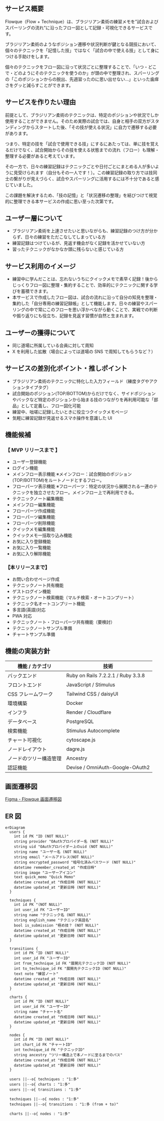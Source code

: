## サービス概要

Flowque（Flow + Technique）は、ブラジリアン柔術の練習メモを”試合およびスパーリングの流れ”に沿ったフロー図として記録・可視化できるサービスです。

ブラジリアン柔術のようなポジション遷移や状況判断が鍵となる競技において、個々のテクニックを「記憶した技」ではなく「試合の中で使える技」として身につける手助けをします。

個々のテクニックをフロー図に沿って状況ごとに整理することで、「いつ・どこで・どのようにそのテクニックを使うのか」が頭の中で整理され、スパーリングの「このポジションからの脱出、先週習ったのに思い出せない…」といった歯痒さをグッと減らすことができます。

## サービスを作りたい理由

前提として、ブラジリアン柔術のテクニックは、特定のポジションや状況でしか使用することができません。そのため実際の試合では、自身と相手の双方がスタンディングからスタートした後、「その技が使える状況」に自力で遷移する必要があります。

つまり、特定の技を「試合で使用できる技」にするにあたっては、単に技を覚えるだけでなく、試合開始からその技を使える状態までの流れ（フロー）も理解・整理する必要があると考えています。

その一方で、日々の練習記録はテクニックごとや日付ごとにまとめる人が多いように見受けられます（自分もその一人です！）。この練習記録の取り方では技同士の繋がりが見えづらく、試合やスパーリングに活用するには不十分であると感じていました。

この課題を解決するため、「技の記憶」と「状況遷移の整理」を結びつけて視覚的に整理できる本サービスの作成に思い至った次第です。

## ユーザー層について

- ブラジリアン柔術を上達させたいと思いながらも、練習記録のつけ方が分からず、日々の練習をただこなしてしまっている方
- 練習記録はつけているが、見返す機会がなく記録を活かせていない方
- 習ったテクニックがなかなか頭に残らないと感じている方

## サービス利用のイメージ

- 練習中に学んだことは、忘れないうちにクイックメモで素早く記録！後からじっくりフロー図に整理・集約することで、効率的にテクニックに関する学びを蓄積できます。
- 本サービスで作成したフロー図は、試合の流れに沿って自分の知見を整理・集約した「自分専用の練習記録帳」として機能します。日々の練習やスパーリングの中で常にこのフローを思い浮かべながら動くことで、実戦での判断や振り返りにも役立ち、記録を見返す習慣が自然と生まれます。

## ユーザーの獲得について

- 同じ道場に所属している会員に対して周知
- X を利用した拡散（場合によっては道場の SNS で周知してもらうなど？）

## サービスの差別化ポイント・推しポイント

- ブラジリアン柔術のテクニックに特化した入力フィールド（練度タグやアクションタイプタグ）
- 試合開始のポジション(TOP/BOTTOM)からだけでなく、サイドポジションやバックなど特定のポジションから始まる技のつながりを再利用可能な「部品」として定義し、フロー図化可能
- 練習中、咄嗟に記録したいときに役立つクイックメモページ
- 気軽に練習記録が見返せるスマホ操作を意識した UI

## 機能候補

### 【 MVP リリースまで 】

- ユーザー登録機能
- ログイン機能
- メインフロー表示機能 ※メインフロー：試合開始のポジション(TOP/BOTTOM)をルートノードとするフロー。
- フローパーツ表示機能 ※フローパーツ：特定の状況から展開される一連のテクニックを独立させたフロー。メインフロー上で再利用できる。
- テクニックノート編集機能
- メインフロー編集機能
- フローパーツ作成機能
- フローパーツ編集機能
- フローパーツ削除機能
- クイックメモ編集機能
- クイックメモ一括取り込み機能
- お気に入り登録機能
- お気に入り一覧機能
- お気に入り解除機能

### 【本リリースまで】

- お問い合わせページ作成
- テクニックノート共有機能
- ゲストログイン機能
- テクニックノート検索機能（マルチ検索・オートコンプリート）
- テクニック名オートコンプリート機能
- 多言語(英語)対応
- PWA 対応
- テクニックノート・フローパーツ共有機能（要検討）
- テクニックノートサンプル準備
- チャートサンプル準備

## 機能の実装方針

| 機能 / カテゴリ        | 技術                               |
| ---------------------- | ---------------------------------- |
| バックエンド           | Ruby on Rails 7.2.2.1 / Ruby 3.3.8 |
| フロントエンド         | JavaScript / Stimulus              |
| CSS フレームワーク     | Tailwind CSS / daisyUI             |
| 環境構築               | Docker                             |
| インフラ               | Render / Cloudflare                |
| データベース           | PostgreSQL                         |
| 検索機能               | Stimulus Autocomplete              |
| チャート可視化         | cytoscape.js                       |
| ノードレイアウト       | dagre.js                           |
| ノードのツリー構造管理 | Ancestry                           |
| 認証機能               | Devise / OmniAuth-Google-OAuth2    |

## 画面遷移図

[Figma - Flowque 画面遷移図](https://www.figma.com/design/50XTJ2AdMyuF8x4kjTbcvT/Flowque)

## ER 図
```mermaid
erDiagram
  users {
    int id PK "ID (NOT NULL)"
    string provider "OAuthプロバイダー名 (NOT NULL)"
    string uid "OAuthプロバイダー上のuid (NOT NULL)"
    string name "ユーザー名 (NOT NULL)"
    string email "メールアドレス(NOT NULL)"
    string encrypted_password "暗号化済みパスワード (NOT NULL)"
    datetime remember_created_at "作成日時"
    string image "ユーザーアイコン"
    text quick_memo "Quick Memo"
    datetime created_at "作成日時 (NOT NULL)"
    datetime updated_at "更新日時 (NOT NULL)"
  }

  techniques {
    int id PK "(NOT NULL)"
    int user_id FK "ユーザーID"
    string name "テクニック名 (NOT NULL)"
    string english_name "テクニック英語名"
    bool is_submission "極め技？ (NOT NULL)"
    datetime created_at "作成日時 (NOT NULL)"
    datetime updated_at "更新日時 (NOT NULL)"
  }

  transitions {
    int id PK "ID (NOT NULL)"
    int user_id FK "ユーザーID"
    int from_technique_id FK "展開元テクニックID (NOT NULL)"
    int to_technique_id FK "展開先テクニックID (NOT NULL)"
    text note "練習ノート"
    datetime created_at "作成日時 (NOT NULL)"
    datetime updated_at "更新日時 (NOT NULL)"
  }

  charts {
    int id PK "ID (NOT NULL)"
    int user_id FK "ユーザーID"
    string name "チャート名"
    datetime created_at "作成日時 (NOT NULL)"
    datetime updated_at "更新日時 (NOT NULL)"
  }

  nodes {
    int id PK "ID (NOT NULL)"
    int chart_id FK "チャートID"
    int technique_id FK "テクニックID"
    string ancestry "ツリー構造上で本ノードに至るまでのパス"
    datetime created_at "作成日時 (NOT NULL)"
    datetime updated_at "更新日時 (NOT NULL)"
  }

  users ||--o{ techniques : "1:多"
  users ||--o{ charts : "1:多"
  users ||--o{ transitions : "1:多"

  techniques ||--o{ nodes : "1:多"
  techniques ||--o{ transitions : "1:多 (from + to)"

  charts ||--o{ nodes : "1:多"
```
